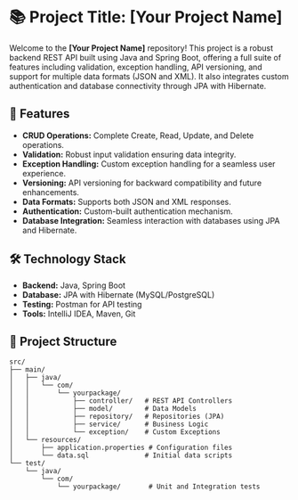 # 📚 Project Title: [Your Project Name]

Welcome to the **[Your Project Name]** repository! This project is a robust backend REST API built using Java and Spring Boot, offering a full suite of features including validation, exception handling, API versioning, and support for multiple data formats (JSON and XML). It also integrates custom authentication and database connectivity through JPA with Hibernate.

## 🚀 Features

- **CRUD Operations:** Complete Create, Read, Update, and Delete operations.
- **Validation:** Robust input validation ensuring data integrity.
- **Exception Handling:** Custom exception handling for a seamless user experience.
- **Versioning:** API versioning for backward compatibility and future enhancements.
- **Data Formats:** Supports both JSON and XML responses.
- **Authentication:** Custom-built authentication mechanism.
- **Database Integration:** Seamless interaction with databases using JPA and Hibernate.

## 🛠️ Technology Stack

- **Backend:** Java, Spring Boot
- **Database:** JPA with Hibernate (MySQL/PostgreSQL)
- **Testing:** Postman for API testing
- **Tools:** IntelliJ IDEA, Maven, Git

## 📂 Project Structure
```
src/
├── main/
│   ├── java/
│   │   └── com/
│   │       └── yourpackage/
│   │           ├── controller/   # REST API Controllers
│   │           ├── model/        # Data Models
│   │           ├── repository/   # Repositories (JPA)
│   │           ├── service/      # Business Logic
│   │           └── exception/    # Custom Exceptions
│   └── resources/
│       ├── application.properties # Configuration files
│       └── data.sql              # Initial data scripts
└── test/
    └── java/
        └── com/
            └── yourpackage/       # Unit and Integration tests


